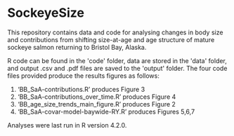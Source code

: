 # SockeyeSize

This repository contains data and code for analysing changes in body size and contributions from shifting size-at-age and age structure of mature sockeye salmon returning to Bristol Bay, Alaska.

R code can be found in the 'code' folder, data are stored in the 'data' folder, and output .csv and .pdf files are saved to the 'output' folder. The four code files provided produce the results figures as follows:

1. ‘BB_SaA-contributions.R’ produces Figure 3
2. ‘BB_SaA-contributions_over_time.R’ produces Figure 4
3. ‘BB_age_size_trends_main_figure.R’ produces Figure 2
4. ‘BB_SaA-covar-model-baywide-RY.R’ produces Figures 5,6,7

Analyses were last run in R version 4.2.0.
